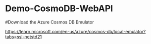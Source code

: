 # Demo-CosmoDB-WebAPI

#Download the Azure Cosmos DB Emulator

https://learn.microsoft.com/en-us/azure/cosmos-db/local-emulator?tabs=ssl-netstd21